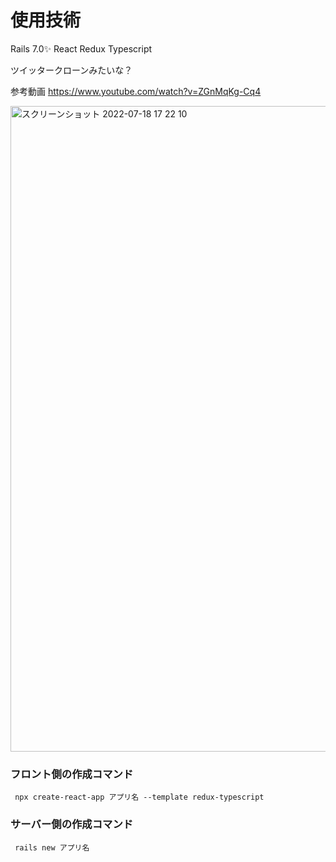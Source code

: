 # 使用技術

Rails 7.0✨
React
Redux
Typescript

ツイッタークローンみたいな？

参考動画
https://www.youtube.com/watch?v=ZGnMqKg-Cq4

<img width="1033" alt="スクリーンショット 2022-07-18 17 22 10" src="https://user-images.githubusercontent.com/68207981/179471941-a6b4763b-a699-49a7-bb4c-0f29f1ef10a4.png">


### フロント側の作成コマンド

```
 npx create-react-app アプリ名 --template redux-typescript
```


### サーバー側の作成コマンド

```
 rails new アプリ名
```
